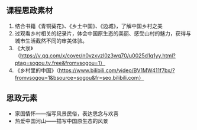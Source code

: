 ## 课程思政素材

1. 结合书籍《青铜葵花》、《乡土中国》、《边城》，了解中国乡村之美
2. 过观看乡村相关的纪录片，体会中国原生态的美丽、感受山村的魅力，获得与城市生活截然不同的审美体验。
3. 《大汖》（https://v.qq.com/x/cover/n0vzxvzl0z3wq70/u0025d1q1yy.html?ptag=sogou.tv.free&fromvsogou=1）
4. 《乡村里的中国》（https://www.bilibili.com/video/BV1MW411f7bx/?fromvsogou=1&bsource=sogou&fr=seo.bilibili.com）

## 思政元素

- 家国情怀——描写风景民俗，表达思念与欢喜
- 热爱中国河山——描写中国原生态的风景
